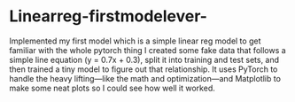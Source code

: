 # Linearreg-firstmodelever-
Implemented my first model which is a simple linear reg model to get familiar with the whole pytorch thing
I created some fake data that follows a simple line equation (y = 0.7x + 0.3), split it into training and test sets, and then trained a tiny model to figure out that relationship. It uses PyTorch to handle the heavy lifting—like the math and optimization—and Matplotlib to make some neat plots so I could see how well it worked.
